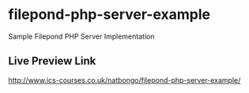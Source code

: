 # filepond-php-server-example
Sample Filepond PHP Server Implementation

## Live Preview Link
http://www.ics-courses.co.uk/natbongo/filepond-php-server-example/
